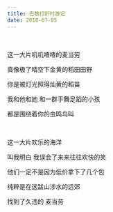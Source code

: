 ```yaml
---
title: 巴黎打折村游记
date: 2018-07-05
---
```


<br>

这一大片叽叽喳喳的麦当劳

真像极了晴空下金黄的稻田田野

你是被灯光照得灿黄的稻苗

我和他和她 和一群手舞足蹈的小孩

都是围绕着你的虫鸣鸟叫

<br>

这一大片欢乐的海洋

叫我明白 我误会了来来往往欢快的笑

他们一定不是因为低价拿下了几个包

纯粹是在这跋山涉水的远郊

找到了久违的 麦当劳